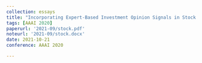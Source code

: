 ```yaml
---
collection: essays
title: "Incorporating Expert-Based Investment Opinion Signals in Stock Prediction: A Deep Learning Framework"
tags: [AAAI 2020]
paperurl: '2021-09/stock.pdf'
noteurl: '2021-09/stock.docx'
date: 2021-10-21
conference: AAAI 2020

---
```



